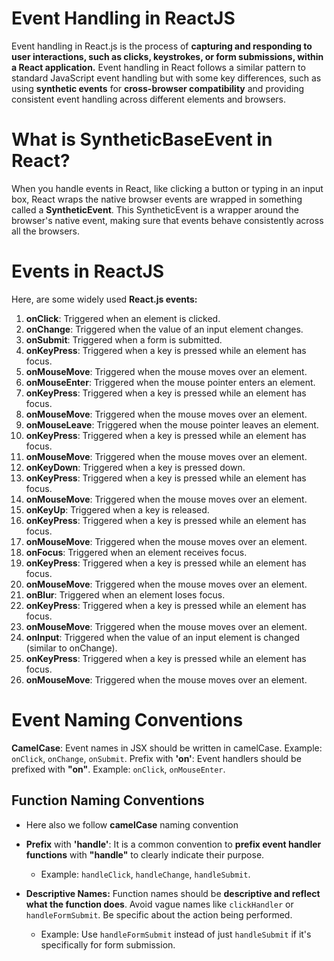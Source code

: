 # Event Handling in ReactJS
Event handling in React.js is the process of **capturing and responding to user interactions, such as clicks, keystrokes, or form submissions, within a React application.** Event handling in React follows a similar pattern to standard JavaScript event handling but with some key differences, such as using **synthetic events** for **cross-browser compatibility** and providing consistent event handling across different elements and browsers.

# What is SyntheticBaseEvent in React?
When you handle events in React, like clicking a button or typing in an input box, React wraps the native browser events are wrapped in something called a **SyntheticEvent**. This SyntheticEvent is a wrapper around the browser's native event, making sure that events behave consistently across all the browsers.

# Events in ReactJS
Here, are some widely used **React.js events:**

1. **onClick**: Triggered when an element is clicked.
2. **onChange**: Triggered when the value of an input element changes.
3. **onSubmit**: Triggered when a form is submitted.
4. **onKeyPress**: Triggered when a key is pressed while an element has focus.
5. **onMouseMove**: Triggered when the mouse moves over an element.
6. **onMouseEnter**: Triggered when the mouse pointer enters an element.
7. **onKeyPress**: Triggered when a key is pressed while an element has focus.
8. **onMouseMove**: Triggered when the mouse moves over an element.
9. **onMouseLeave**: Triggered when the mouse pointer leaves an element.
10. **onKeyPress**: Triggered when a key is pressed while an element has focus.
11. **onMouseMove**: Triggered when the mouse moves over an element.
12. **onKeyDown**: Triggered when a key is pressed down.
13. **onKeyPress**: Triggered when a key is pressed while an element has focus.
14. **onMouseMove**: Triggered when the mouse moves over an element.
15. **onKeyUp**: Triggered when a key is released.
16. **onKeyPress**: Triggered when a key is pressed while an element has focus.
17. **onMouseMove**: Triggered when the mouse moves over an element.
18. **onFocus**: Triggered when an element receives focus.
19. **onKeyPress**: Triggered when a key is pressed while an element has focus.
20. **onMouseMove**: Triggered when the mouse moves over an element.
21. **onBlur**: Triggered when an element loses focus.
22. **onKeyPress**: Triggered when a key is pressed while an element has focus.
23. **onMouseMove**: Triggered when the mouse moves over an element.
24. **onInput**: Triggered when the value of an input element is changed (similar to onChange).
25. **onKeyPress**: Triggered when a key is pressed while an element has focus.
26. **onMouseMove**: Triggered when the mouse moves over an element.

# Event Naming Conventions
**CamelCase**: Event names in JSX should be written in camelCase.
Example: `onClick`, `onChange`, `onSubmit`.
Prefix with **'on'**: Event handlers should be prefixed with **"on"**.
Example: `onClick`, `onMouseEnter`.

## Function Naming Conventions
*   Here also we follow **camelCase** naming convention
*   **Prefix** with **'handle'**: It is a common convention to **prefix event handler functions** with **"handle"** to clearly indicate their purpose.

    *   Example: `handleClick`, `handleChange`, `handleSubmit`.

*   **Descriptive Names:** Function names should be **descriptive and reflect what the function does**. Avoid vague names like `clickHandler` or `handleFormSubmit`. Be specific about the action being performed.

    * Example: Use `handleFormSubmit` instead of just `handleSubmit` if it's specifically for form submission.